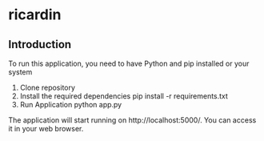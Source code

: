 # ricardin

## Introduction
To run this application, you need to have Python and pip installed or your system

1. Clone repository
2. Install the required dependencies
pip install -r requirements.txt
3. Run Application
python app.py

The application will start running on http://localhost:5000/. You can access it in your web browser.